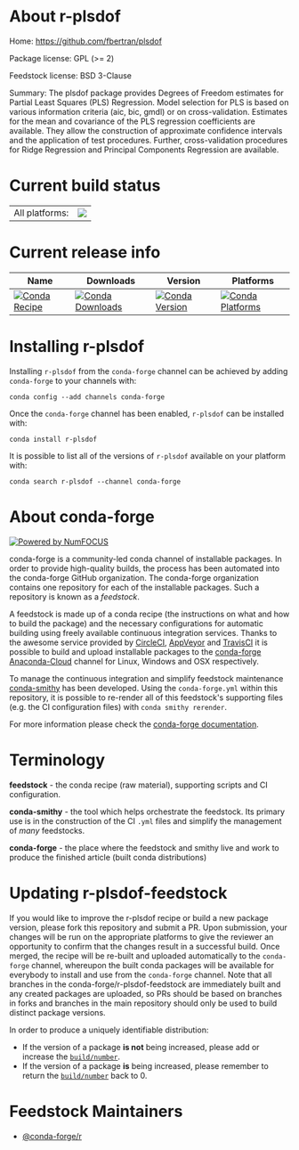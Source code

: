 About r-plsdof
==============

Home: https://github.com/fbertran/plsdof

Package license: GPL (>= 2)

Feedstock license: BSD 3-Clause

Summary: The plsdof package provides Degrees of Freedom estimates for Partial Least Squares (PLS) Regression. Model selection for PLS is based on various information criteria (aic, bic, gmdl) or on cross-validation. Estimates for the mean and covariance of the PLS regression coefficients are available. They allow the construction of approximate confidence intervals and the application of test procedures. Further, cross-validation procedures for Ridge Regression and Principal Components Regression are available.



Current build status
====================


<table><tr><td>All platforms:</td>
    <td>
      <a href="https://dev.azure.com/conda-forge/feedstock-builds/_build/latest?definitionId=3438&branchName=master">
        <img src="https://dev.azure.com/conda-forge/feedstock-builds/_apis/build/status/r-plsdof-feedstock?branchName=master">
      </a>
    </td>
  </tr>
</table>

Current release info
====================

| Name | Downloads | Version | Platforms |
| --- | --- | --- | --- |
| [![Conda Recipe](https://img.shields.io/badge/recipe-r--plsdof-green.svg)](https://anaconda.org/conda-forge/r-plsdof) | [![Conda Downloads](https://img.shields.io/conda/dn/conda-forge/r-plsdof.svg)](https://anaconda.org/conda-forge/r-plsdof) | [![Conda Version](https://img.shields.io/conda/vn/conda-forge/r-plsdof.svg)](https://anaconda.org/conda-forge/r-plsdof) | [![Conda Platforms](https://img.shields.io/conda/pn/conda-forge/r-plsdof.svg)](https://anaconda.org/conda-forge/r-plsdof) |

Installing r-plsdof
===================

Installing `r-plsdof` from the `conda-forge` channel can be achieved by adding `conda-forge` to your channels with:

```
conda config --add channels conda-forge
```

Once the `conda-forge` channel has been enabled, `r-plsdof` can be installed with:

```
conda install r-plsdof
```

It is possible to list all of the versions of `r-plsdof` available on your platform with:

```
conda search r-plsdof --channel conda-forge
```


About conda-forge
=================

[![Powered by NumFOCUS](https://img.shields.io/badge/powered%20by-NumFOCUS-orange.svg?style=flat&colorA=E1523D&colorB=007D8A)](http://numfocus.org)

conda-forge is a community-led conda channel of installable packages.
In order to provide high-quality builds, the process has been automated into the
conda-forge GitHub organization. The conda-forge organization contains one repository
for each of the installable packages. Such a repository is known as a *feedstock*.

A feedstock is made up of a conda recipe (the instructions on what and how to build
the package) and the necessary configurations for automatic building using freely
available continuous integration services. Thanks to the awesome service provided by
[CircleCI](https://circleci.com/), [AppVeyor](https://www.appveyor.com/)
and [TravisCI](https://travis-ci.org/) it is possible to build and upload installable
packages to the [conda-forge](https://anaconda.org/conda-forge)
[Anaconda-Cloud](https://anaconda.org/) channel for Linux, Windows and OSX respectively.

To manage the continuous integration and simplify feedstock maintenance
[conda-smithy](https://github.com/conda-forge/conda-smithy) has been developed.
Using the ``conda-forge.yml`` within this repository, it is possible to re-render all of
this feedstock's supporting files (e.g. the CI configuration files) with ``conda smithy rerender``.

For more information please check the [conda-forge documentation](https://conda-forge.org/docs/).

Terminology
===========

**feedstock** - the conda recipe (raw material), supporting scripts and CI configuration.

**conda-smithy** - the tool which helps orchestrate the feedstock.
                   Its primary use is in the construction of the CI ``.yml`` files
                   and simplify the management of *many* feedstocks.

**conda-forge** - the place where the feedstock and smithy live and work to
                  produce the finished article (built conda distributions)


Updating r-plsdof-feedstock
===========================

If you would like to improve the r-plsdof recipe or build a new
package version, please fork this repository and submit a PR. Upon submission,
your changes will be run on the appropriate platforms to give the reviewer an
opportunity to confirm that the changes result in a successful build. Once
merged, the recipe will be re-built and uploaded automatically to the
`conda-forge` channel, whereupon the built conda packages will be available for
everybody to install and use from the `conda-forge` channel.
Note that all branches in the conda-forge/r-plsdof-feedstock are
immediately built and any created packages are uploaded, so PRs should be based
on branches in forks and branches in the main repository should only be used to
build distinct package versions.

In order to produce a uniquely identifiable distribution:
 * If the version of a package **is not** being increased, please add or increase
   the [``build/number``](https://conda.io/docs/user-guide/tasks/build-packages/define-metadata.html#build-number-and-string).
 * If the version of a package **is** being increased, please remember to return
   the [``build/number``](https://conda.io/docs/user-guide/tasks/build-packages/define-metadata.html#build-number-and-string)
   back to 0.

Feedstock Maintainers
=====================

* [@conda-forge/r](https://github.com/conda-forge/r/)

